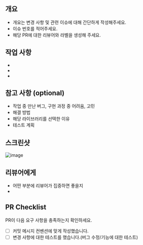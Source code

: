 ## 개요

- 개요는 변경 사항 및 관련 이슈에 대해 간단하게 작성해주세요.
- 이슈 번호를 적어주세요.
- 해당 PR에 대한 리뷰어와 라벨을 생성해 주세요.

## 작업 사항

-
-
-

## 참고 사항 (optional)

- 작업 중 만난 버그, 구현 과정 중 어려움, 고민
- 해결 방법
- 해당 라이브러리를 선택한 이유
- 테스트 계획

## 스크린샷

![image](이미지url)

## 리뷰어에게

- 어떤 부분에 리뷰어가 집중하면 좋을지
-

## PR Checklist

PR이 다음 요구 사항을 충족하는지 확인하세요.

- [ ] 커밋 메시지 컨벤션에 맞게 작성했습니다.
- [ ] 변경 사항에 대한 테스트를 했습니다.(버그 수정/기능에 대한 테스트)
